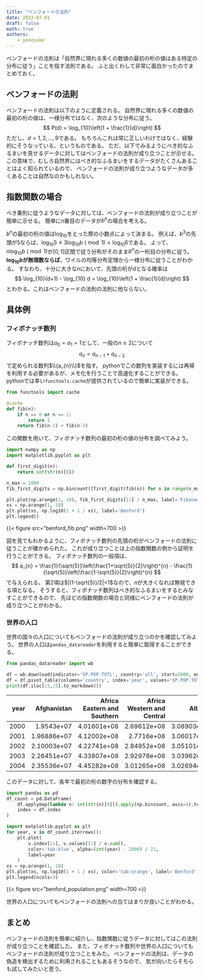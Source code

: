 ```yaml
---
title: "ベンフォードの法則"
date: 2023-07-01
draft: false
math: true
authors:
    - yonesuke
---
```


ベンフォードの法則は「自然界に現れる多くの数値の最初の桁の値はある特定の分布に従う」ことを指す法則である。
ふと出くわして非常に面白かったのでまとめておく。

## ベンフォードの法則
ベンフォードの法則は以下のように定義される。
自然界に現れる多くの数値の最初の桁の値は、一様分布ではなく、次のような分布に従う。
$$
P(d) = \log_{10}\left(1 + \frac{1}{d}\right)
$$
ただし、$d=1,2,\dots,9$である。
もちろんこれは常に正しいわけではなく、経験的にそうなっている、というものである。
ただ、以下でみるようにべき的なふるまいを見せるデータに対してはベンフォードの法則が成り立つことが示せる。
この意味で、むしろ自然界にはべき的なふるまいをするデータがたくさんあることはよく知られているので、
ベンフォードの法則が成り立つようなデータが多くあることは自然なのかもしれない。

## 指数関数の場合
べき乗則に従うようなデータに対しては、ベンフォードの法則が成り立つことが簡単に示せる。
簡単に$n$番目のデータが$b^n$の場合を考える。

$b^n$の最初の桁の値は$\log_{10}$をとった際の小数点によって決まる。
例えば、$b^{3}$の先頭が5ならば、$\log_{10} 5\leq 3\log_{10}b\ (\bmod 1)<\log_{10} 6$である。
よって、$n\log_{10} b \ (\bmod 1)$が$[0, 1]$区間で従う分布がそのまま$b^n$の一桁目の分布に従う。
**$\log_{10} b$が無理数ならば**、ワイルの均等分布定理から一様分布に従うことがわかる。
すなわち、十分に大きな$n$において、先頭の桁が$d$となる確率は
$$
\log_{10}(d+1) - \log_{10} d = \log_{10}\left(1 + \frac{1}{d}\right)
$$
とわかる。これはベンフォードの法則の法則に他ならない。


## 具体例

### フィボナッチ数列

フィボナッチ数列は$a_{0}=a_{1}=1$として、一般の$n\geq2$について
$$
a_{n}=a_{n-1} + a_{n-2}
$$
で定められる数列$\\{a_{n}\\}$を指す。
pythonでこの数列を実装するには再帰を利用する必要があるが、メモ化を行うことで高速化することができる。pythonでは幸い`functools.cache`が提供されているので簡単に実装ができる。
```python
from functools import cache

@cache
def fib(n):
    if n == 0 or n == 1:
        return 1
    return fib(n-1) + fib(n-2)
```
この関数を用いて、フィボナッチ数列の最初の桁の値の分布を調べてみよう。
```python
import numpy as np
import matplotlib.pyplot as plt

def first_digit(n):
    return int(str(n)[0])

n_max = 1000
fib_first_digits = np.bincount([first_digit(fib(n)) for n in range(n_max)])

plt.plot(np.arange(1, 10), fib_first_digits[1:] / n_max, label='Fibonacci')
xs = np.arange(1, 10)
plt.plot(xs, np.log10(1 + 1 / xs), label='Benford')
plt.legend()
```
{{< figure src="benford_fib.png" width=700 >}}

図を見てもわかるように、フィボナッチ数列の先頭の桁がベンフォードの法則に従うことが確かめられた。
これが成り立つことは上の指数関数の例から証明を行うことができる。
フィボナッチ数列の一般項は、
$$
a_{n} = \frac{1}{\sqrt{5}}\left(\frac{1+\sqrt{5}}{2}\right)^{n} - \frac{1}{\sqrt{5}}\left(\frac{1-\sqrt{5}}{2}\right)^{n}
$$
で与えられる。
第2項は$|(1-\sqrt{5})/2|<1$なので、$n$が大きくなれば無視できる項となる。
そうすると、フィボナッチ数列はべき的なふるまいをするとみなすことができるので、
先ほどの指数関数の場合と同様にベンフォードの法則が成り立つことがわかる。

### 世界の人口

世界の国々の人口についてもベンフォードの法則が成り立つのかを確認してみよう。
世界の人口は`pandas_datareader`を利用すると簡単に取得することができる。

```python
from pandas_datareader import wb

df = wb.download(indicator='SP.POP.TOTL', country='all', start=2000, end=2022)
df = df.pivot_table(columns='country', index='year', values='SP.POP.TOTL')
print(df.iloc[:5,:5].to_markdown())
```

|   year |   Afghanistan |   Africa Eastern and Southern |   Africa Western and Central |     Albania |     Algeria |
|-------:|--------------:|------------------------------:|-----------------------------:|------------:|------------:|
|   2000 |   1.9543e+07  |                   4.01601e+08 |                  2.69612e+08 | 3.08903e+06 | 3.07746e+07 |
|   2001 |   1.96886e+07 |                   4.12002e+08 |                  2.7716e+08  | 3.06017e+06 | 3.1201e+07  |
|   2002 |   2.10003e+07 |                   4.22741e+08 |                  2.84952e+08 | 3.05101e+06 | 3.16247e+07 |
|   2003 |   2.26451e+07 |                   4.33807e+08 |                  2.92978e+08 | 3.03962e+06 | 3.20559e+07 |
|   2004 |   2.35536e+07 |                   4.45282e+08 |                  3.01265e+08 | 3.02694e+06 | 3.25102e+07 |

このデータに対して、各年で最初の桁の数字の分布を確認する。

```python
import pandas as pd
df_count = pd.DataFrame(
    df.applymap(lambda n: int(str(n)[0])).apply(np.bincount, axis=1).tolist(),
    index = df.index
)

import matplotlib.pyplot as plt
for year, v in df_count.iterrows():
    plt.plot(
        v.index[1:], v.values[1:] / v.sum(),
        color='tab:blue', alpha=(int(year) - 2000) / 22,
        label=year
    )
xs = np.arange(1, 10)
plt.plot(xs, np.log10(1 + 1 / xs), color='tab:orange', label='Benford')
plt.legend(ncols=3)
```

{{< figure src="benford_population.png" width=700 >}}

世界の人口についてもベンフォードの法則への当てはまりが良いことがわかる。

## まとめ

ベンフォードの法則を簡単に紹介し、指数関数に従うデータに対してはこの法則が成り立つことを確認した。
また、フィボナッチ数列や世界の人口についてもベンフォードの法則が成り立つことをみた。
ベンフォードの法則は、データの偽造を検出するために利用されることもあるそうなので、
気が向いたらそちらも試してみたいと思う。
